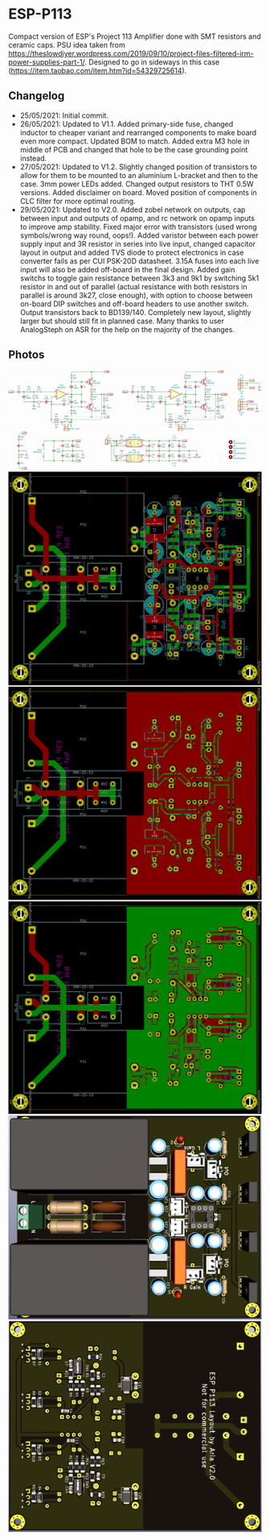 # ESP-P113
 Compact version of ESP's Project 113 Amplifier done with SMT resistors and ceramic caps. PSU idea taken from https://theslowdiyer.wordpress.com/2019/09/10/project-files-filtered-irm-power-supplies-part-1/. Designed to go in sideways in this case (https://item.taobao.com/item.htm?id=54329725614). 

 ## Changelog
* 25/05/2021: Initial commit.
* 26/05/2021: Updated to V1.1. Added primary-side fuse, changed inductor to cheaper variant and rearranged components to make board even more compact. Updated BOM to match. Added extra M3 hole in middle of PCB and changed that hole to be the case grounding point instead.
* 27/05/2021: Updated to V1.2. Slightly changed position of transistors to allow for them to be mounted to an aluminium L-bracket and then to the case. 3mm power LEDs added. Changed output resistors to THT 0.5W versions. Added disclaimer on board. Moved position of components in CLC filter for more optimal routing.
* 29/05/2021: Updated to V2.0. Added zobel network on outputs, cap between input and outputs of opamp, and rc network on opamp inputs to improve amp stability. Fixed major error with transistors (used wrong symbols/wrong way round, oops!). Added varistor between each power supply input and 3R resistor in series into live input, changed capacitor layout in output and added TVS diode to protect electronics in case converter fails as per CUI PSK-20D datasheet. 3.15A fuses into each live input will also be added off-board in the final design. Added gain switchs to toggle gain resistance between 3k3 and 9k1 by switching 5k1 resistor in and out of parallel (actual resistance with both resistors in parallel is around 3k27, close enough), with option to choose between on-board DIP switches and off-board headers to use another switch. Output transistors back to BD139/140. Completely new layout, slightly larger but should still fit in planned case. Many thanks to user AnalogSteph on ASR for the help on the majority of the changes.

 ## Photos
![Schematic](Amp_PSU/Images/Schem.png)
![PCB Traces](Amp_PSU/Images/PCB_Traces.png)
![Top PCB](Amp_PSU/Images/PCB_Top.png)
![Bottom PCB](Amp_PSU/Images/PCB_Bottom.png)
![Top Render](Amp_PSU/Images/Render_Top.png)
![Bottom Render](Amp_PSU/Images/Render_Bottom.png)